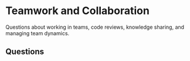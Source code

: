 # Teamwork and Collaboration

Questions about working in teams, code reviews, knowledge sharing, and managing team dynamics.

## Questions
